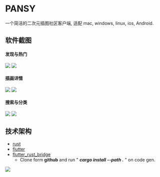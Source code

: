 PANSY
======

一个简洁的二次元插图社区客户端, 适配 mac, windows, linux, ios, Android.

## 软件截图

#### 发现与热门

![](images/discovery.png)
![](images/rank.png)

#### 插画详情

![](images/info_screen.png)
![](images/info_screen2.png)

#### 搜索与分类

![](images/search.png)
![](images/search_screen.png)

## 技术架构

- [rust](https://github.com/rust-lang/rust)
- [flutter](https://github.com/flutter/flutter)
- [flutter_rust_bridge](https://github.com/fzyzcjy/flutter_rust_bridge) 
  - Clone form **github** and run " ***cargo install --path .*** " on code gen.

![](https://raw.githubusercontent.com/fzyzcjy/flutter_rust_bridge/master/book/logo.png)

